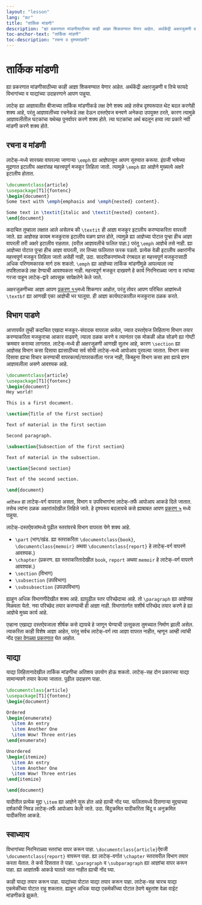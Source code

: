 ```yaml
---
layout: "lesson"
lang: "mr"
title: "तार्किक मांडणी"
description: "ह्या प्रकरणात मांडणीसाठीच्या काही आज्ञा शिकवण्यात येणार आहेत. अर्थकेंद्री अक्षरजुळणी व तिचे फायदे विभागांच्या व याद्यांच्या उदाहरणाने आपण पाहूया."
toc-anchor-text: "तार्किक मांडणी"
toc-description: "रचना व दृश्यमांडणी"
---
```


# तार्किक मांडणी

<span class="summary">
ह्या प्रकरणात मांडणीसाठीच्या काही आज्ञा शिकवण्यात येणार आहेत. अर्थकेंद्री अक्षरजुळणी व तिचे
फायदे विभागांच्या व याद्यांच्या उदाहरणाने आपण पाहूया.
</span>

लाटेक् ह्या आज्ञावलीत बीजाच्या तार्किक मांडणीकडे लक्ष देणे शक्य आहे तसेच दृश्यरूपात थेट बदल करणेही
शक्य आहे, परंतु आज्ञावलीच्या रचनेकडे लक्ष देऊन दस्तऐवज बनवणे अनेकदा उपयुक्त ठरते, कारण त्यामुळे
आज्ञावलीतील घटकांचा यथेच्छ पुनर्वापर करणे शक्य होते. त्या घटकांचा अर्थ बदलून हव्या त्या प्रकारे
नवी मांडणी करणे शक्य होते.

## रचना व मांडणी

लाटेक्-मध्ये सारख्या वापरल्या जाणाऱ्या `\emph` ह्या आज्ञेपासून आपण सुरुवात करूया. इंग्रजी भाषेच्या
मुद्रणात इटालीय अक्षरांसह महत्त्वपूर्ण मजकूर लिहिला जातो. त्यामुळे `\emph` ह्या आज्ञेने मुख्यत्वे
अक्षरे इटालीय होतात.

```latex
\documentclass{article}
\usepackage[T1]{fontenc}
\begin{document}
Some text with \emph{emphasis and \emph{nested} content}.

Some text in \textit{italic and \textit{nested} content}.
\end{document}
```

कदाचित तुम्हाला लक्षात आले असेलच की `\textit` ही आज्ञा मजकूर इटालीय करण्याकरिता वापरली
जाते. ह्या आज्ञेसह कायम मजकुरास इटालीय वळण प्राप्त होते, त्यामुळे ह्या आज्ञेच्या पोटात पुन्हा हीच
आज्ञा वापरली तरी अक्षरे इटालीय राहतात. (वरील आज्ञावलीचे फलित पाहा.) परंतु `\emph` आज्ञेचे
तसे नाही. ह्या आज्ञेच्या पोटात पुन्हा हीच आज्ञा वापरली, तर तिच्या फलितात फरक पडतो. प्रत्येक
वेळी इटालीय अक्षरांनीच महत्त्वपूर्ण मजकूर लिहिला जातो असेही नाही, उदा. सादरीकरणांमध्ये रंगबदल
हा महत्त्वपूर्ण मजकुरासाठी अधिक परिणामकारक मार्ग ठरू शकतो. `\emph` ह्या आज्ञेच्या तार्किक
मांडणीमुळे आपल्याला त्या तपशिलाकडे लक्ष देण्याची आवश्यकता नाही. महत्त्वपूर्ण मजकूर दाखवणे हे
कार्य निरनिराळ्या जागा व त्यांच्या गरजा पाहून लाटेक्-द्वारे आपसूक सापेक्षतेने केले जाते.

अक्षरजुळणीच्या आज्ञा आपण [प्रकरण ११](lesson-11)मध्ये शिकणार आहोत, परंतु तोवर आपण परिचित
आज्ञांमध्ये `\textbf` ह्या आणखी एका आज्ञेची भर घालूया. ही आज्ञा कार्यघटकातील मजकुरास ठळक
करते.

## विभाग पाडणे

आत्तापर्यंत तुम्ही कदाचित एखादा मजकूर-संपादक वापरला असेल, ज्यात दस्तऐवज लिहिताना विभाग
तयार करण्याकरिता मजकुराचा आकार वाढवणे, त्याला ठळक करणे व त्यानंतर एक मोकळी ओळ सोडणे ह्या
गोष्टी क्रमवार कराव्या लागतात. लाटेक्-मध्ये ही अक्षरजुळणी आणखी सुलभ आहे, कारण `\section`
ह्या आज्ञेसह विभाग कसा दिसावा ह्यासाठीच्या सर्व सोयी लाटेक्-मध्ये आपोआप पुरवल्या
जातात. विभाग कसा दिसावा ह्याचा विचार करण्याची वापरकर्त्या/वापरकर्तीला गरज नाही,
किंबहुना विभाग कसा हवा ह्याचे ज्ञान आज्ञावलीला असणे आवश्यक आहे.

```latex
\documentclass{article}
\usepackage[T1]{fontenc}
\begin{document}
Hey world!

This is a first document.

\section{Title of the first section}

Text of material in the first section

Second paragraph.

\subsection{Subsection of the first section}

Text of material in the subsection.

\section{Second section}

Text of the second section.

\end{document}
```

`आर्टिकल` हा लाटेक्-वर्ग वापरला असता, विभाग व उपविभागांना लाटेक्-तर्फे आपोआप आकडे दिले
जातात. तसेच त्यांना ठळक अक्षरांतदेखील लिहिले जाते. हे दृश्यरूप बदलायचे कसे ह्याबाबत आपण [प्रकरण
५](lesson-5) मध्ये पाहूया.

लाटेक्-दस्तऐवजांमध्ये पुढील स्तरांवरचे विभाग वापरता येणे शक्य आहे.

- `\part` (भाग/खंड. ह्या स्तराकरिता `\documentclass{book}`,
  `\documentclass{memoir}` अथवा `\documentclass{report}` हे लाटेक्-वर्ग वापरणे
  आवश्यक.)
- `\chapter` (प्रकरण. ह्या स्तराकरितादेखील `book`, `report` अथवा `memoir` हे लाटेक्-वर्ग
  वापरणे आवश्यक.)
- `\section` (विभाग)
- `\subsection` (उपविभाग)
- `\subsubsection` (उपउपविभाग)

ह्याहून अधिक विभागणीदेखील शक्य आहे. ह्यापुढील स्तर परिच्छेदाचा आहे. तो `\paragraph` ह्या
आज्ञेसह मिळवता येतो. नवा परिच्छेद तयार करण्याची ही आज्ञा नाही. विभागांतर्गत सशीर्ष परिच्छेद
तयार करणे हे ह्या आज्ञेचे मुख्य कार्य आहे.

एव्हाना एखाद्या दस्तऐवजाला शीर्षक कसे द्यायचे हे जाणून घेण्याची उत्सुकता तुमच्यात निर्माण झाली
असेल. त्याकरिता काही विशेष आज्ञा आहेत, परंतु सर्वच लाटेक्-वर्ग त्या आज्ञा वापरत नाहीत, म्हणून
आम्ही त्यांची नोंद [एका वेगळ्या प्रकरणात](more-04) घेत आहोत.

## याद्या

याद्या लिहितानादेखील तार्किक मांडणीचा अतिशय उपयोग होऊ शकतो. लाटेक्-सह दोन प्रकारच्या
याद्या सामान्यपणे तयार केल्या जातात. पुढील उदाहरण पाहा.

```latex
\documentclass{article}
\usepackage[T1]{fontenc}
\begin{document}

Ordered
\begin{enumerate}
  \item An entry
  \item Another One
  \item Wow! Three entries
\end{enumerate}

Unordered
\begin{itemize}
  \item An entry
  \item Another One
  \item Wow! Three entries
\end{itemize}

\end{document}
```

यादीतील प्रत्येक मुद्दा `\item` ह्या आज्ञेने सुरू होत आहे ह्याची नोंद घ्या. फलितामध्ये दिसणाऱ्या
मुद्द्याच्या दर्शकांची निवड लाटेक्-तर्फे आपोआप केली जाते. उदा. बिंदुक्रमित यादीकरिता बिंदू व
अनुक्रमित यादीकरिता आकडे.

## स्वाध्याय

विभागांच्या निरनिराळ्या स्तरांचा वापर करून पाहा. `\documentclass{article}`ऐवजी
`\documentclass{report}` वापरून पाहा. ह्या लाटेक्-वर्गात `\chapter` स्तरावरील विभाग
तयार करता येतात. ते कसे दिसतात ते पाहा. `\paragraph` व `\subparagraph` ह्या आज्ञांचा
वापर करून पाहा. ह्या आज्ञांतर्फे आकडे घातले जात नाहीत ह्याची नोंद घ्या.

काही याद्या तयार करून पाहा. याद्यांच्या पोटात याद्या तयार करून पाहा. लाटेक्-सह चारच याद्या
एकमेकींच्या पोटात राहू शकतात. ह्याहून अधिक याद्या एकमेकींच्या पोटात ठेवणे बहुतांश वेळा वाईट
मांडणीकडे झुकते.
